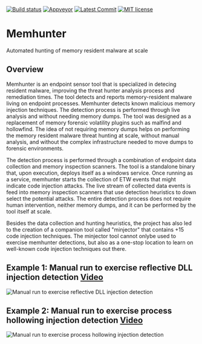 [![Build status](https://ci.appveyor.com/api/projects/status/aokyumj3hyx0i8cw/branch/master?svg=true)](https://ci.appveyor.com/project/marcosd4h/memhunter/branch/master)
[![Appveyor](https://badgen.net/appveyor/ci/marcosd4h/memhunter)](https://ci.appveyor.com/project/marcosd4h/memhunter)
[![Latest Commit](https://badgen.net/github/last-commit/marcosd4h/memhunter)](https://github.com/marcosd4h/memhunter/commits/master)
[![MIT license](https://badgen.net/badge/license/MIT/blue)](http://opensource.org/licenses/MIT)

# Memhunter
Automated hunting of memory resident malware at scale

## Overview
Memhunter is an endpoint sensor tool that is specialized in detecing resident malware, improving the threat hunter analysis process and remediation times. The tool detects and reports memory-resident malware living on endpoint processes. Memhunter detects known malicious memory injection techniques. The detection process is performed through live analysis and without needing memory dumps. The tool was designed as a replacement of memory forensic volatility plugins such as malfind and hollowfind. The idea of not requiring memory dumps helps on performing the memory resident malware threat hunting at scale, without manual analysis, and without the complex infrastructure needed to move dumps to forensic environments.

The detection process is performed through a combination of endpoint data collection and memory inspection scanners. The tool is a standalone binary that, upon execution, deploys itself as a windows service. Once running as a service, memhunter starts the collection of ETW events that might indicate code injection attacks. The live stream of collected data events is feed into memory inspection scanners that use detection heuristics to down select the potential attacks. The entire detection process does not require human
intervention, neither memory dumps, and it can be performed by the tool itself at scale.

Besides the data collection and hunting heuristics, the project has also led to the creation of a companion tool called "minjector" that
contains +15 code injection techniques. The minjector tool cannot onlybe used to exercise memhunter detections, but also as a one-stop
location to learn on well-known code injection techniques out there.


## Example 1: Manual run to exercise reflective DLL injection detection [Video](https://www.youtube.com/watch?v=t_fR1sCENkc)
![Manual run to exercise reflective DLL injection detection](https://thumbs.gfycat.com/FeistyImmaculateGaur-size_restricted.gif)


## Example 2: Manual run to exercise process hollowing injection detection [Video](https://www.youtube.com/watch?v=QxCguP76uyg)
![Manual run to exercise process hollowing injection detection](https://thumbs.gfycat.com/NarrowTidyBlacklemur-size_restricted.gif)
